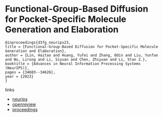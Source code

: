 # Functional-Group-Based Diffusion for Pocket-Specific Molecule Generation and Elaboration

```
@inproceedings{d3fg_neurips23,
title = {Functional-Group-Based Diffusion for Pocket-Specific Molecule Generation and Elaboration},
author = {Lin, Haitao and Huang, Yufei and Zhang, Odin and Liu, Yunfan and Wu, Lirong and Li, Siyuan and Chen, Zhiyuan and Li, Stan Z.},
booktitle = {Advances in Neural Information Processing Systems (NeurIPS)},
pages = {34603--34626},
year = {2023}
}
```

links
- [neurips](https://nips.cc/Conferences/2023/Schedule?showEvent=70596)
- [openreview](https://openreview.net/forum?id=lRG11M91dx)
- [proceedings](https://papers.nips.cc//paper_files/paper/2023/hash/6cdd4ce9330025967dd1ed0bed3010f5-Abstract-Conference.html)

